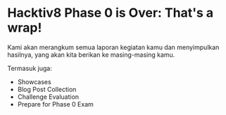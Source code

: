 # Hacktiv8 Phase 0 is Over: That's a wrap!

Kami akan merangkum semua laporan kegiatan kamu dan menyimpulkan hasilnya, yang akan kita berikan ke masing-masing kamu.

Termasuk juga:

- Showcases
- Blog Post Collection
- Challenge Evaluation
- Prepare for Phase 0 Exam
